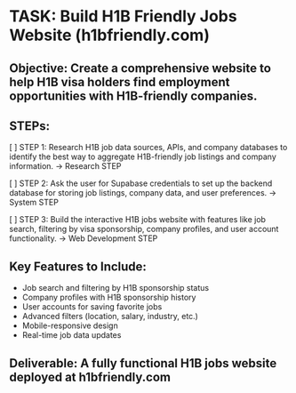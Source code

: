 # TASK: Build H1B Friendly Jobs Website (h1bfriendly.com)

## Objective: Create a comprehensive website to help H1B visa holders find employment opportunities with H1B-friendly companies.

## STEPs:
[ ] STEP 1: Research H1B job data sources, APIs, and company databases to identify the best way to aggregate H1B-friendly job listings and company information. -> Research STEP

[ ] STEP 2: Ask the user for Supabase credentials to set up the backend database for storing job listings, company data, and user preferences. -> System STEP

[ ] STEP 3: Build the interactive H1B jobs website with features like job search, filtering by visa sponsorship, company profiles, and user account functionality. -> Web Development STEP

## Key Features to Include:
- Job search and filtering by H1B sponsorship status
- Company profiles with H1B sponsorship history
- User accounts for saving favorite jobs
- Advanced filters (location, salary, industry, etc.)
- Mobile-responsive design
- Real-time job data updates

## Deliverable: A fully functional H1B jobs website deployed at h1bfriendly.com